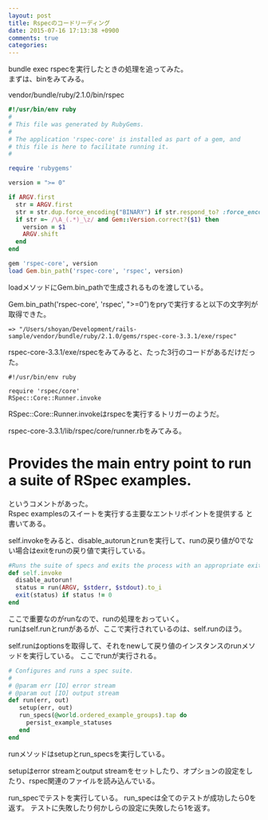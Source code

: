 ```yaml
---
layout: post
title: Rspecのコードリーディング
date: 2015-07-16 17:13:38 +0900
comments: true
categories: 
---
```


bundle exec rspecを実行したときの処理を追ってみた。  
まずは、binをみてみる。  

vendor/bundle/ruby/2.1.0/bin/rspec

```ruby
#!/usr/bin/env ruby
#
# This file was generated by RubyGems.
#
# The application 'rspec-core' is installed as part of a gem, and
# this file is here to facilitate running it.
#

require 'rubygems'

version = ">= 0"

if ARGV.first
  str = ARGV.first
  str = str.dup.force_encoding("BINARY") if str.respond_to? :force_encoding
  if str =~ /\A_(.*)_\z/ and Gem::Version.correct?($1) then
    version = $1
    ARGV.shift
  end
end

gem 'rspec-core', version
load Gem.bin_path('rspec-core', 'rspec', version)

```

loadメソッドにGem.bin_pathで生成されるものを渡している。  

Gem.bin_path('rspec-core', 'rspec', ">=0”)をpryで実行すると以下の文字列が取得できた。  

```
=> "/Users/shoyan/Development/rails-sample/vendor/bundle/ruby/2.1.0/gems/rspec-core-3.3.1/exe/rspec"

```

rspec-core-3.3.1/exe/rspecをみてみると、たった3行のコードがあるだけだった。


```
#!/usr/bin/env ruby

require 'rspec/core'
RSpec::Core::Runner.invoke

```

RSpec::Core::Runner.invokeはrspecを実行するトリガーのようだ。

rspec-core-3.3.1/lib/rspec/core/runner.rbをみてみる。

 # Provides the main entry point to run a suite of RSpec examples. 
というコメントがあった。  
Rspec examplesのスイートを実行する主要なエントリポイントを提供する と書いてある。

self.invokeをみると、disable_autorunとrunを実行して、runの戻り値が0でない場合はexitをrunの戻り値で実行している。


```ruby
#Runs the suite of specs and exits the process with an appropriate exit
def self.invoke
  disable_autorun!
  status = run(ARGV, $stderr, $stdout).to_i
  exit(status) if status != 0
end

```

ここで重要なのがrunなので、runの処理をおっていく。  
runはself.runとrunがあるが、ここで実行されているのは、self.runのほう。  

self.runはoptionsを取得して、それをnewして戻り値のインスタンスのrunメソッドを実行している。
ここでrunが実行される。


```ruby
# Configures and runs a spec suite.
#
# @param err [IO] error stream
# @param out [IO] output stream
def run(err, out)
   setup(err, out)
   run_specs(@world.ordered_example_groups).tap do
     persist_example_statuses
   end
end

```

runメソッドはsetupとrun_specsを実行している。

setupはerror streamとoutput streamをセットしたり、オプションの設定をしたり、rspec関連のファイルを読み込んでいる。

run_specでテストを実行している。
run_specは全てのテストが成功したら0を返す。
テストに失敗したり何かしらの設定に失敗したら1を返す。

